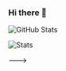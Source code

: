 ### Hi there 👋

<!--
**huumai18/huumai18** is a ✨ _special_ ✨ repository because its `README.md` (this file) appears on your GitHub profile.

Here are some ideas to get you started:

- 🔭 I’m currently working on ...
- 🌱 I’m currently learning ...
- 👯 I’m looking to collaborate on ...
- 🤔 I’m looking for help with ...
- 💬 Ask me about ...
- 📫 How to reach me: ...
- 😄 Pronouns: ...
- ⚡ Fun fact: ...
-->
![GitHub Stats](https://github-readme-stats.vercel.app/api?username=huumai18&theme=radical)

<img src="https://github-readme-stats.vercel.app/api/top-langs/?username=huumai18&theme=dracula&layout=compact" alt="Stats" align="center" />


--->
